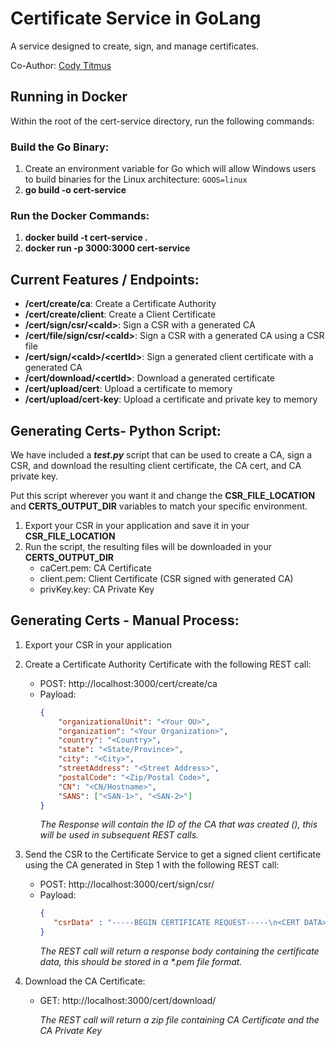# Certificate Service in GoLang      
A service designed to create, sign, and manage certificates.     

Co-Author: [Cody Titmus](https://github.com/titmuscody)
## Running in Docker
Within the root of the cert-service directory, run the following commands: 
### Build the Go Binary:
1. Create an environment variable for Go which will allow Windows users to build binaries for the Linux architecture: `GOOS=linux`
2.  **go build -o cert-service**

### Run the Docker Commands:
1. **docker build -t cert-service .**
2. **docker run -p 3000:3000 cert-service** 

## Current Features / Endpoints:
- **/cert/create/ca**: Create a Certificate Authority
- **/cert/create/client**: Create a Client Certificate
- **/cert/sign/csr/\<caId\>**: Sign a CSR with a generated CA
- **/cert/file/sign/csr/\<caId\>**: Sign a CSR with a generated CA using a CSR file
- **/cert/sign/\<caId\>/\<certId\>**: Sign a generated client certificate with a generated CA
- **/cert/download/\<certId\>**: Download a generated certificate
- **/cert/upload/cert**: Upload a certificate to memory
- **/cert/upload/cert-key**: Upload a certificate and private key to memory

## Generating Certs- Python Script:
We have included a _**test.py**_ script that can be used to create a CA, sign a CSR, and download the resulting client certificate, the CA cert, and CA private key.

Put this script wherever you want it and change the **CSR_FILE_LOCATION** and **CERTS_OUTPUT_DIR** variables to match your specific environment.

1. Export your CSR in your application and save it in your **CSR_FILE_LOCATION**
2. Run the script, the resulting files will be downloaded in your **CERTS_OUTPUT_DIR**
    - caCert.pem: CA Certificate
    - client.pem: Client Certificate (CSR signed with generated CA)
    - privKey.key: CA Private Key 

## Generating Certs - Manual Process:
1. Export your CSR in your application
2. Create a Certificate Authority Certificate with the following REST call:    
    - POST: http://localhost:3000/cert/create/ca
    - Payload: 
        ```json
        {
            "organizationalUnit": "<Your OU>",
            "organization": "<Your Organization>",
            "country": "<Country>",
            "state": "<State/Province>",
            "city": "<City>",
            "streetAddress": "<Street Address>",
            "postalCode": "<Zip/Postal Code>",
            "CN": "<CN/Hostname>",
            "SANS": ["<SAN-1>", "<SAN-2>"]
        }
        ```
        _The Response will contain the ID of the CA that was created (<CA-ID>), this will be used in subsequent REST calls._
3. Send the CSR to the Certificate Service to get a signed client certificate using the CA generated in Step 1 with the following REST call:
    - POST: http://localhost:3000/cert/sign/csr/<CA-ID>
    - Payload: 
         ```json
        {
            "csrData" : "-----BEGIN CERTIFICATE REQUEST-----\n<CERT DATA>\n-----END CERTIFICATE REQUEST-----\n"
        }
         ```    
        _The REST call will return a response body containing the certificate data, this should be stored in a *.pem file format._
    
4. Download the CA Certificate:
    - GET: http://localhost:3000/cert/download/<CA-ID>  
    
        _The REST call will return a zip file containing CA Certificate and the CA Private Key_    
